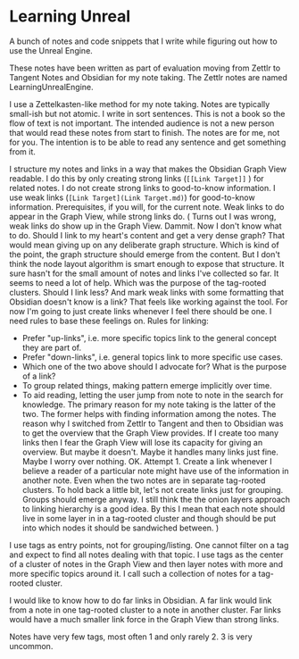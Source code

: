 # Learning Unreal
A bunch of notes and code snippets that I write while figuring out how to use the Unreal Engine.

These notes have been written as part of evaluation moving from Zettlr to Tangent Notes and Obsidian for my note taking.
The Zettlr notes are named LearningUnrealEngine.

I use a Zettelkasten-like method for my note taking.
Notes are typically small-ish but not atomic.
I write in sort sentences.
This is not a book so the flow of text is not important.
The intended audience is not a new person that would read these notes from start to finish.
The notes are for me, not for you.
The intention is to be able to read any sentence and get something from it.

I structure my notes and links in a way that makes the Obsidian Graph View readable.
I do this by only creating strong links (``[[Link Target]]`` ) for related notes.
I do not create strong links to good-to-know information.
I use weak links (`[Link Target](Link Target.md)`) for good-to-know information.
Prerequisites, if you will, for the current note.
Weak links to do appear in the Graph View, while strong links do.
(
Turns out I was wrong, weak links do show up in the Graph View. Dammit.
Now I don't know what to do.
Should I link to my heart's content and get a very dense graph?
That would mean giving up on any deliberate graph structure.
Which is kind of the point, the graph structure should emerge from the content.
But I don't think the node layout algorithm is smart enough to expose that structure.
It sure hasn't for the small amount of notes and links I've collected so far.
It seems to need a lot of help.
Which was the purpose of the tag-rooted clusters.
Should I link less? And mark weak links with some formatting that Obsidian doesn't know is a link?
That feels like working against the tool.
For now I'm going to just create links whenever I feel there should be one.
I need rules to base these feelings on.
Rules for linking:
- Prefer "up-links", i.e. more specific topics link to the general concept they are part of.
- Prefer "down-links", i.e. general topics link to more specific use cases.
- Which one of the two above should I advocate for?
What is the purpose of a link?
- To group related things, making pattern emerge implicitly over time.
- To aid reading, letting the user jump from note to note in the search for knowledge.
The primary reason for my note taking is the latter of the two.
The former helps with finding information among the notes.
The reason why I switched from Zettlr to Tangent and then to Obsidian was to get the overview that the Graph View provides.
If I create too many links then I fear the Graph View will lose its capacity for giving an overview.
But maybe it doesn't. Maybe it handles many links just fine. Maybe I worry over nothing.
OK. Attempt 1. Create a link whenever I believe a reader of a particular note might have use of the information in another note.
Even when the two notes are in separate tag-rooted clusters.
To hold back a little bit, let's not create links just for grouping.
Groups should emerge anyway.
I still think the the onion layers approach to linking hierarchy is a good idea.
By this I mean that each note should live in some layer in in a tag-rooted cluster and though should be put into which nodes it should be sandwiched between.
)

I use tags as entry points, not for grouping/listing.
One cannot filter on a tag and expect to find all notes dealing with that topic.
I use tags as the center of a cluster of notes in the Graph View and then layer notes with more and more specific topics around it.
I call such a collection of notes for a tag-rooted cluster.

I would like to know how to do far links in Obsidian.
A far link would link from a note in one tag-rooted cluster to a note in another cluster.
Far links would have a much smaller link force in the Graph View than strong links.

Notes have very few tags, most often 1 and only rarely 2. 3 is very uncommon.